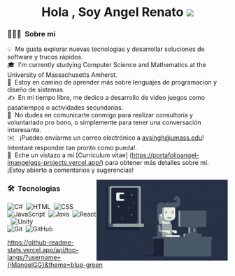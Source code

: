 <h1 align="center">Hola , Soy Angel Renato <img src="https://media.giphy.com/media/hvRJCLFzcasrR4ia7z/giphy.gif" width="35"></h1>

### 👨🏻‍💻 &nbsp;Sobre mi

💡 &nbsp;Me gusta explorar nuevas tecnologías y desarrollar soluciones de software y trucos rápidos.\
🎓 &nbsp;I'm currently studying Computer Science and Mathematics at the University of Massachusetts Amherst.\
🌱 &nbsp;Estoy en camino de aprender más sobre lenguajes de programacion y diseño de sistemas.\
✍️ &nbsp;En mi tiempo libre, me dedico a desarrollo de video juegos como pasatiempos o actividades secundarias.\
💬 &nbsp;No dudes en comunicarte conmigo para realizar consultoría y voluntariado pro bono, o simplemente para tener una conversación interesante.\
✉️ &nbsp; ¡Puedes enviarme un correo electrónico a avsingh@umass.edu! Intentaré responder tan pronto como pueda!.\
📄 &nbsp;Eche un vistazo a mi [Currículum vitae] (https://portafolioangel-imangelggs-projects.vercel.app/) para obtener más detalles sobre mí. ¡Estoy abierto a comentarios y sugerencias!

<img alt="Night Coding" src="https://raw.githubusercontent.com/AVS1508/AVS1508/master/assets/Night-Coding.gif" align="right"/>

### 🛠 &nbsp;Tecnologias

![C#](https://img.shields.io/badge/C%23-239120?style=for-the-badge&logo=c-sharp&logoColor=white
)&nbsp;
![HTML](https://img.shields.io/badge/HTML5-E34F26?style=for-the-badge&logo=html5&logoColor=white)&nbsp;
![CSS](https://img.shields.io/badge/CSS3-1572B6?style=for-the-badge&logo=css3&logoColor=white)&nbsp;
![JavaScript](https://img.shields.io/badge/JavaScript-F7DF1E?style=for-the-badge&logo=javascript&logoColor=black)&nbsp;
![Java](https://img.shields.io/badge/Java-ED8B00?style=for-the-badge&logo=openjdk&logoColor=white)&nbsp;
![React](https://img.shields.io/badge/React-20232A?style=for-the-badge&logo=react&logoColor=61DAFB)&nbsp;
![Unity](https://img.shields.io/badge/Unity-100000?style=for-the-badge&logo=unity&logoColor=white)\
![Git](https://img.shields.io/badge/-Git-05122A?style=flat&logo=git)&nbsp;
![GitHub](https://img.shields.io/badge/-GitHub-05122A?style=flat&logo=github)&nbsp;

https://github-readme-stats.vercel.app/api/top-langs/?username={iMangelGG}&theme=blue-green


